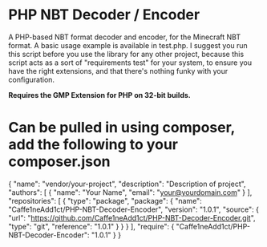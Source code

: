 PHP NBT Decoder / Encoder
=========================

A PHP-based NBT format decoder and encoder, for the Minecraft NBT format.
A basic usage example is available in test.php. I suggest you run this script
before you use the library for any other project, because this script acts
as a sort of "requirements test" for your system, to ensure you have the
right extensions, and that there's nothing funky with your configuration.

**Requires the GMP Extension for PHP on 32-bit builds.**


Can be pulled in using composer, add the following to your composer.json
========================================================================
{
	"name": "vendor/your-project",
	"description": "Description of project",
	"authors": [
		{
			"name": "Your Name",
			"email": "your@yourdomain.com"
		}
	],
	"repositories": [
		{
			"type": "package",
			"package": {
				"name": "Caffe1neAdd1ct/PHP-NBT-Decoder-Encoder",
				"version": "1.0.1",
				"source": {
					"url": "https://github.com/Caffe1neAdd1ct/PHP-NBT-Decoder-Encoder.git",
					"type": "git",
					"reference": "1.0.1"
				}
			}
		}
	],
	"require": {
		"Caffe1neAdd1ct/PHP-NBT-Decoder-Encoder": "1.0.1"
	}
}


